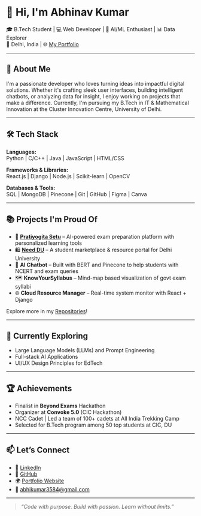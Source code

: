 # 👋 Hi, I'm Abhinav Kumar

🎓 B.Tech Student | 💻 Web Developer | 🤖 AI/ML Enthusiast | 📊 Data Explorer  
📍 Delhi, India | 🌐 [My Portfolio](https://portfolioabhinavkumar.vercel.app/)  

---

## 🚀 About Me

I'm a passionate developer who loves turning ideas into impactful digital solutions. Whether it's crafting sleek user interfaces, building intelligent chatbots, or analyzing data for insight, I enjoy working on projects that make a difference. Currently, I'm pursuing my B.Tech in IT & Mathematical Innovation at the Cluster Innovation Centre, University of Delhi.

---

## 🛠️ Tech Stack

**Languages:**  
Python | C/C++ | Java | JavaScript | HTML/CSS

**Frameworks & Libraries:**  
React.js | Django | Node.js | Scikit-learn | OpenCV

**Databases & Tools:**  
SQL | MongoDB | Pinecone | Git | GitHub | Figma | Canva

---

## 📚 Projects I'm Proud Of

- 🎯 **[Pratiyogita Setu](https://psetu.com/)** – AI-powered exam preparation platform with personalized learning tools  
- 🛍️ **[Need DU](https://github.com/Abhinavkumar3584/Need-DU)** – A student marketplace & resource portal for Delhi University  
- 🧠 **AI Chatbot** – Built with BERT and Pinecone to help students with NCERT and exam queries  
- 🗺️ **KnowYourSyllabus** – Mind-map based visualization of govt exam syllabi  
- 🌐 **Cloud Resource Manager** – Real-time system monitor with React + Django  

Explore more in my [Repositories](https://github.com/Abhinavkumar3584?tab=repositories)!

---

## 🌱 Currently Exploring

- Large Language Models (LLMs) and Prompt Engineering  
- Full-stack AI Applications  
- UI/UX Design Principles for EdTech  

---

## 🏆 Achievements

- Finalist in **Beyond Exams** Hackathon  
- Organizer at **Convoke 5.0** (CIC Hackathon)  
- NCC Cadet | Led a team of 100+ cadets at All India Trekking Camp  
- Selected for B.Tech program among 50 top students at CIC, DU  

---

## 📫 Let’s Connect

- 💼 [LinkedIn](https://www.linkedin.com/in/abhinav-kumar-0ba731239/)  
- 🧪 [GitHub](https://github.com/Abhinavkumar3584)  
- 🌍 [Portfolio Website](https://portfolioabhinavkumar.vercel.app/)  
- 📧 abhikumar3584@gmail.com  

---

> _“Code with purpose. Build with passion. Learn without limits.”_  
